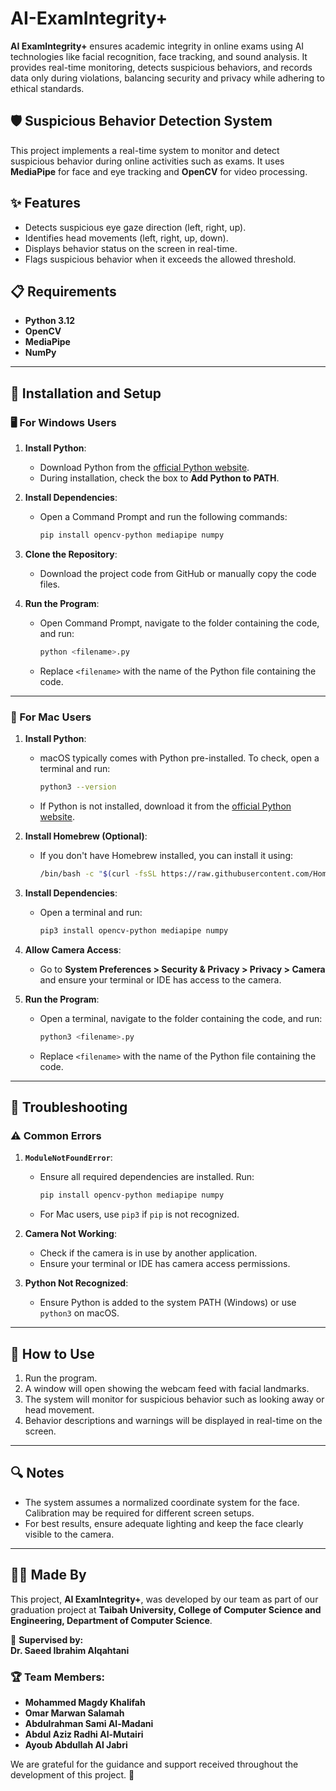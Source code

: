 # AI-ExamIntegrity+

**AI ExamIntegrity+** ensures academic integrity in online exams using AI technologies like facial recognition, face tracking, and sound analysis. It provides real-time monitoring, detects suspicious behaviors, and records data only during violations, balancing security and privacy while adhering to ethical standards.

## 🛡️ Suspicious Behavior Detection System
This project implements a real-time system to monitor and detect suspicious behavior during online activities such as exams. It uses **MediaPipe** for face and eye tracking and **OpenCV** for video processing.

## ✨ Features
- Detects suspicious eye gaze direction (left, right, up).
- Identifies head movements (left, right, up, down).
- Displays behavior status on the screen in real-time.
- Flags suspicious behavior when it exceeds the allowed threshold.

## 📋 Requirements
- **Python 3.12**
- **OpenCV**
- **MediaPipe**
- **NumPy**

---

## 💾 Installation and Setup

### 🖥️ For Windows Users
1. **Install Python**:
   - Download Python from the [official Python website](https://www.python.org/downloads/).
   - During installation, check the box to **Add Python to PATH**.

2. **Install Dependencies**:
   - Open a Command Prompt and run the following commands:
     ```bash
     pip install opencv-python mediapipe numpy
     ```

3. **Clone the Repository**:
   - Download the project code from GitHub or manually copy the code files.

4. **Run the Program**:
   - Open Command Prompt, navigate to the folder containing the code, and run:
     ```bash
     python <filename>.py
     ```
   - Replace `<filename>` with the name of the Python file containing the code.

---

### 🍏 For Mac Users
1. **Install Python**:
   - macOS typically comes with Python pre-installed. To check, open a terminal and run:
     ```bash
     python3 --version
     ```
   - If Python is not installed, download it from the [official Python website](https://www.python.org/downloads/).

2. **Install Homebrew (Optional)**:
   - If you don't have Homebrew installed, you can install it using:
     ```bash
     /bin/bash -c "$(curl -fsSL https://raw.githubusercontent.com/Homebrew/install/HEAD/install.sh)"
     ```

3. **Install Dependencies**:
   - Open a terminal and run:
     ```bash
     pip3 install opencv-python mediapipe numpy
     ```

4. **Allow Camera Access**:
   - Go to **System Preferences > Security & Privacy > Privacy > Camera** and ensure your terminal or IDE has access to the camera.

5. **Run the Program**:
   - Open a terminal, navigate to the folder containing the code, and run:
     ```bash
     python3 <filename>.py
     ```
   - Replace `<filename>` with the name of the Python file containing the code.

---

## 🔧 Troubleshooting

### ⚠️ Common Errors
1. **`ModuleNotFoundError`**:
   - Ensure all required dependencies are installed. Run:
     ```bash
     pip install opencv-python mediapipe numpy
     ```
   - For Mac users, use `pip3` if `pip` is not recognized.

2. **Camera Not Working**:
   - Check if the camera is in use by another application.
   - Ensure your terminal or IDE has camera access permissions.

3. **Python Not Recognized**:
   - Ensure Python is added to the system PATH (Windows) or use `python3` on macOS.

---

## 🎯 How to Use
1. Run the program.
2. A window will open showing the webcam feed with facial landmarks.
3. The system will monitor for suspicious behavior such as looking away or head movement.
4. Behavior descriptions and warnings will be displayed in real-time on the screen.

---

## 🔍 Notes
- The system assumes a normalized coordinate system for the face. Calibration may be required for different screen setups.
- For best results, ensure adequate lighting and keep the face clearly visible to the camera.

---

## 👨‍💻 Made By
This project, **AI ExamIntegrity+**, was developed by our team as part of our graduation project at **Taibah University, College of Computer Science and Engineering, Department of Computer Science**.

📌 **Supervised by:**  
**Dr. Saeed Ibrahim Alqahtani**  

### 🏆 Team Members:
- **Mohammed Magdy Khalifah**  
- **Omar Marwan Salamah**  
- **Abdulrahman Sami Al-Madani**  
- **Abdul Aziz Radhi Al-Mutairi**  
- **Ayoub Abdullah Al Jabri**

We are grateful for the guidance and support received throughout the development of this project. 🚀